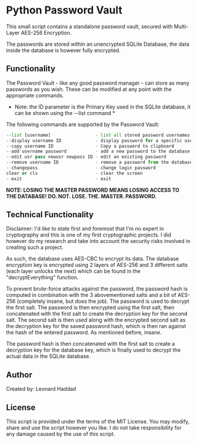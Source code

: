 # Python Password Vault

This small script contains a standalone password vault, secured with Multi-Layer AES-256 Encryption.

The passwords are stored within an unencrypted SQLite Database, the data inside the database is however fully encrypted.

## Functionality

The Password Vault - like any good password manager - can store as many passwords as you wish. These can be modified at any point
with the appropriate commands.

* Note: the ID parameter is the Primary Key used in the SQLite database, it can be shown using the --list command *

The following commands are supported by the Password Vault:

```python
--list [username]                 - list all stored password usernames (passwords are hidden)
--display username ID             - display password for a specific username
--copy username ID                - Copy a password to clipboard
--add username password           - add a new password to the database
--edit usr pass newusr newpass ID - edit an existing password
--remove username ID              - remove a password from the database
--changepass                      - change login password
clear or cls                      - clear the screen
--exit                            - exit
```

**NOTE: LOSING THE MASTER PASSWORD MEANS LOSING ACCESS TO THE DATABASE! DO. NOT. LOSE. THE. MASTER. PASSWORD.**

## Technical Functionality

Disclaimer: I'd like to state first and foremost that I'm no expert in cryptography and this is one of my first cryptographic projects. I did however do my research and take into account the security risks involved in creating such a project.

As such, the database uses AES-CBC to encrypt its data. The database encryption key is encrypted using 2 layers of AES-256 and 3 different salts (each layer unlocks the next) which can be found in the "decryptEverything" function.

To prevent brute-force attacks against the password, the password hash is computed in combination with the 3 abovementioned salts and a bit of AES-256 (completely insane, but does the job). The password is used to decrypt the first salt. The password is then encrypted using the first salt, then concatenated with the first salt to create the decryption key for the second salt. The second salt is then used along with the encrypted second salt as the decryption key for the saved password hash, which is then ran against the hash of the entered password. As mentioned before, insane.

The password hash is then concatenated with the first salt to create a decryption key for the database key, which is finally used to decrypt the actual data in the SQLite database.

## Author

Created by: Leonard Haddad 

## License

This script is provided under the terms of the MIT License. You may modify, share and use the script however you like. I do not take responsibility for any damage caused by the use of this script.
